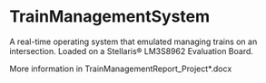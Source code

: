 ﻿# TrainManagementSystem
A real-time operating system that emulated managing trains on an intersection. Loaded on a Stellaris® LM3S8962  Evaluation Board.

More information in TrainManagementReport_Project*.docx